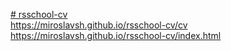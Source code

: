 [# rsschool-cv](https://pedantic-minsky-f4f790.netlify.app/)  
https://miroslavsh.github.io/rsschool-cv/cv
https://miroslavsh.github.io/rsschool-cv/index.html

